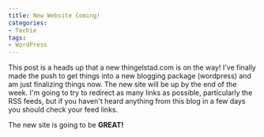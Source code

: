 ```yaml
---
title: New Website Coming!
categories:
- Techie
tags:
- WordPress
---
```


This post is a heads up that a new thingelstad.com is on the way! I've finally made the push to get things into a new blogging package (wordpress) and am just finalizing things now. The new site will be up by the end of the week.
I'm going to try to redirect as many links as possible, particularly the RSS feeds, but if you haven't heard anything from this blog in a few days you should check your feed links.

The new site is going to be **GREAT!**
